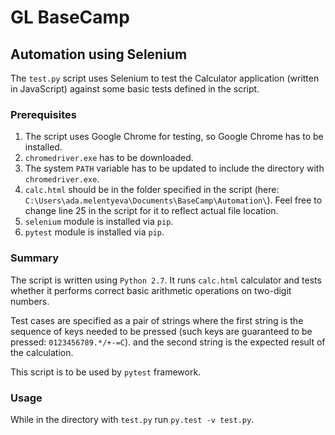 # GL BaseCamp

## Automation using Selenium

The `test.py` script uses Selenium to test the Calculator application (written in JavaScript) against some basic tests defined in the script.

### Prerequisites

1. The script uses Google Chrome for testing, so Google Chrome has to be installed. 
2. `chromedriver.exe` has to be downloaded.
3. The system `PATH` variable has to be updated to include the directory with `chromedriver.exe`.
4. `calc.html` should be in the folder specified in the script (here: `C:\Users\ada.melentyeva\Documents\BaseCamp\Automation\`). Feel free to change line 25 in the script for it to reflect actual file location.
5. `selenium` module is installed via `pip`.
6. `pytest` module is installed via `pip`.

### Summary

The script is written using `Python 2.7`. It runs `calc.html` calculator and tests whether it performs correct basic arithmetic operations on two-digit numbers.

Test cases are specified as a pair of strings where the first string is the sequence of keys needed to be pressed (such keys are guaranteed to be pressed: `0123456789.*/+-=C`). and the second string is the expected result of the calculation.

This script is to be used by `pytest` framework.

### Usage

While in the directory with `test.py` run `py.test -v test.py`.
